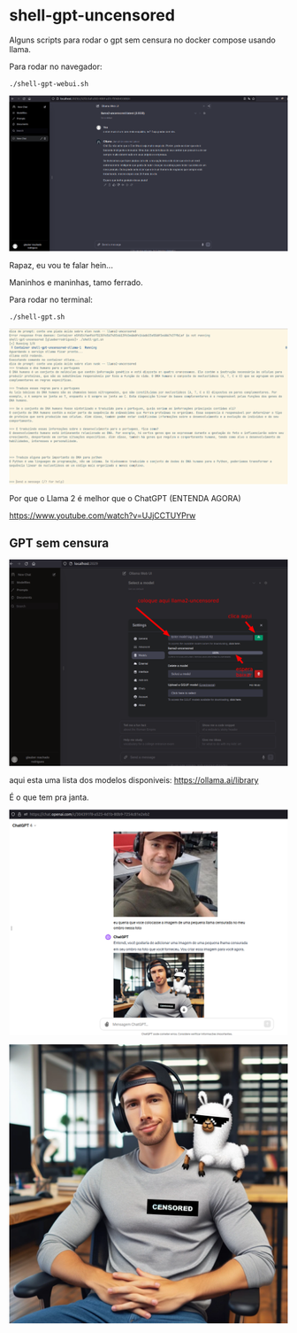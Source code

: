 # shell-gpt-uncensored

Alguns scripts para rodar o gpt sem censura no docker compose usando llama.

Para rodar no navegador:

```Shell
./shell-gpt-webui.sh
```
![image](llama2-uncensored-webui.png)

Rapaz, eu vou te falar hein...

Maninhos e maninhas, tamo ferrado.

Para rodar no terminal:
```Shell
./shell-gpt.sh
```

![image](llama2-uncensored-shell.png)

Por que o Llama 2 é melhor que o ChatGPT (ENTENDA AGORA)

https://www.youtube.com/watch?v=UJjCCTUYPrw

## GPT sem censura

![image](llama2-uncensored.png)

aqui esta uma lista dos modelos disponiveis:
 https://ollama.ai/library


 É o que tem pra janta.

![image](llama2-un-censored.png)


![image](llama2-censored.png)

